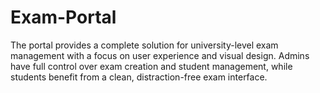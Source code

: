 # Exam-Portal
The portal provides a complete solution for university-level exam management with a focus on user experience and visual design. Admins have full control over exam creation and student management, while students benefit from a clean, distraction-free exam interface.
